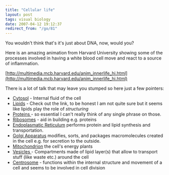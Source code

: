 ```yaml
---
title: "Cellular life"
layout: post
tags: visual biology
date: 2007-04-12 19:12:37
redirect_from: "/go/81"
---
```


You wouldn't think that's it's just about DNA, now, would you?

Here is an amazing animation from Harvard University showing some of the processes involved in having a white blood cell move and react to a source of inflammation.

[http://multimedia.mcb.harvard.edu/anim_innerlife_hi.html](http://multimedia.mcb.harvard.edu/anim_innerlife_hi.html)

There is a lot of talk that may leave you stumped so here just a few pointers:

*   [Cytosol](http://en.wikipedia.org/wiki/Cytosol) - Internal fluid of the cell
*   [Lipids](http://en.wikipedia.org/wiki/Lipids) - Check out the link, to be honest I am not quite sure but it seems like lipids play the role of _structuring_
*   [Proteins ](http://en.wikipedia.org/wiki/Protein) - so essential I can't really think of any single phrase on those.
*   [Ribosomes](http://en.wikipedia.org/wiki/Ribosomes) - aid in building e.g. proteins
*   [Endoplasmatic Reticulum](http://en.wikipedia.org/wiki/Endoplasmatic_reticulum) performs protein and lipid synthesis and transportation.
*   [Golgi Apparatus](http://en.wikipedia.org/wiki/Golgi_apparatus) modifies, sorts, and packages macromolecules created in the cell e.g. for secretion to the outside.
*   [Mitochondrion](http://en.wikipedia.org/wiki/Mitochondria) the cell's energy plants
*   [Vesicles ](http://en.wikipedia.org/wiki/Vesicle_%28biology%29)- Compartments made of lipid layer(s) that allow to transport stuff (like waste etc.) around the cell
*   [Centrosome](http://en.wikipedia.org/wiki/Centrosome) - functions within the internal structure and movement of a cell and seems to be involved in cell division